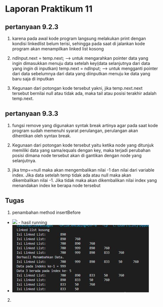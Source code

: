 # Laporan Praktikum 11

## pertanyaan 9.2.3 

1. karena pada awal kode program langsung melakukan print dengan kondisi linkedlist belum terisi, sehingga pada saat di jalankan kode program akan menampilkan linked list kosong

2. ndInput.next = temp.next; --> untuk mengarahkan pointer data yang ingin dimasukkan menuju data setelah key(data selanjutnya dari data yang ingin di inputkan)
temp.next = ndInput; --> untuk mengganti pointer dari data sebelumnya dari data yang diinputkan menuju ke data yang baru saja di inputkan 

3. Kegunaan dari potongan kode tersebut yakni, jika temp.next.next tersebut bernilai null atau tidak ada, maka
tail atau posisi terakhir adalah temp.next.

## pertanyaan 9.3.3

1. fungsi remove yang digunakan syntak break artinya agar pada saat kode program sudah memenuhi syarat perulangan, perulangan akan dihentikan oleh syntax break. 

2. Kegunaan dari potongan kode tersebut yaitu ketika node yang ditunjuk memiliki data yang sama/equals
dengan key, maka terjadi perubahan posisi dimana node tersebut akan di gantikan dengan node yang
selanjutnya.

3. jika tmp==null maka akan mengembalikan nilai  -1 dan nilai dari variable index. Jika data
setelah temp tidak ada atau null maka akan dikembalikan nilai -1. Jika tidak maka akan
dikembalikan nilai index yang menandakan index ke berapa node tersebut

## Tugas 
1. penambahan method insertBefore
- <img src = "./2/JPG">
    - hasil running 
- <img src = "./1.JPG">

2. 